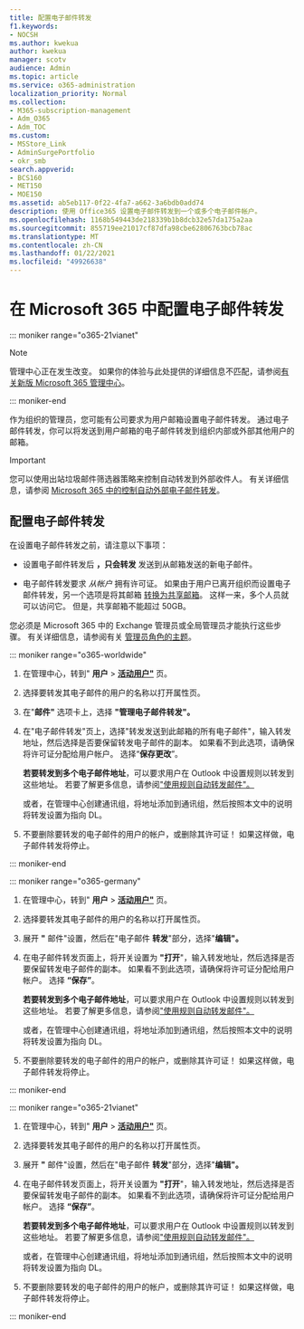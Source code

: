 ```yaml
---
title: 配置电子邮件转发
f1.keywords:
- NOCSH
ms.author: kwekua
author: kwekua
manager: scotv
audience: Admin
ms.topic: article
ms.service: o365-administration
localization_priority: Normal
ms.collection:
- M365-subscription-management
- Adm_O365
- Adm_TOC
ms.custom:
- MSStore_Link
- AdminSurgePortfolio
- okr_smb
search.appverid:
- BCS160
- MET150
- MOE150
ms.assetid: ab5eb117-0f22-4fa7-a662-3a6bdb0add74
description: 使用 Office365 设置电子邮件转发到一个或多个电子邮件帐户。
ms.openlocfilehash: 1168b549443de218339b1b8dcb32e57da175a2aa
ms.sourcegitcommit: 855719ee21017cf87dfa98cbe62806763bcb78ac
ms.translationtype: MT
ms.contentlocale: zh-CN
ms.lasthandoff: 01/22/2021
ms.locfileid: "49926638"
---
```

# <a name="configure-email-forwarding-in-microsoft-365"></a>在 Microsoft 365 中配置电子邮件转发

::: moniker range="o365-21vianet"

> [!NOTE]
> 管理中心正在发生改变。 如果你的体验与此处提供的详细信息不匹配，请参阅[有关新版 Microsoft 365 管理中心](https://docs.microsoft.com/microsoft-365/admin/microsoft-365-admin-center-preview?view=o365-21vianet&preserve-view=true)。

::: moniker-end

作为组织的管理员，您可能有公司要求为用户邮箱设置电子邮件转发。 通过电子邮件转发，你可以将发送到用户邮箱的电子邮件转发到组织内部或外部其他用户的邮箱。

> [!IMPORTANT]
> 您可以使用出站垃圾邮件筛选器策略来控制自动转发到外部收件人。 有关详细信息，请参阅 [Microsoft 365 中的控制自动外部电子邮件转发](https://docs.microsoft.com/microsoft-365/security/office-365-security/external-email-forwarding?view=o365-worldwide&preserve-view=true#how-the-outbound-spam-filter-policy-settings-work-with-other-automatic-email-forwarding-controls)。

## <a name="configure-email-forwarding"></a>配置电子邮件转发

在设置电子邮件转发之前，请注意以下事项：

- 设置电子邮件转发后 **，只会转发** 发送到从邮箱发送的新电子邮件。 

- 电子邮件转发要求  *从帐户*  拥有许可证。 如果由于用户已离开组织而设置电子邮件转发，另一个选项是将其邮箱 [转换为共享邮箱](convert-user-mailbox-to-shared-mailbox.md)。 这样一来，多个人员就可以访问它。 但是，共享邮箱不能超过 50GB。

您必须是 Microsoft 365 中的 Exchange 管理员或全局管理员才能执行这些步骤。 有关详细信息，请参阅有关 [管理员角色的主题](../add-users/about-admin-roles.md)。

::: moniker range="o365-worldwide"

1. 在管理中心，转到" **用户** \> **[活动用户"](https://go.microsoft.com/fwlink/p/?linkid=834822)** 页。

2. 选择要转发其电子邮件的用户的名称以打开属性页。

3. 在"**邮件"** 选项卡上，选择 **"管理电子邮件转发"。**

4. 在"电子邮件转发"页上，选择"转发发送到此邮箱的所有电子邮件"，输入转发地址，然后选择是否要保留转发电子邮件的副本。 如果看不到此选项，请确保将许可证分配给用户帐户。 选择“**保存更改**”。

    **若要转发到多个电子邮件地址**，可以要求用户在 Outlook 中设置规则以转发到这些地址。 若要了解更多信息，请参阅["使用规则自动转发邮件"。](https://support.microsoft.com/office/45aa9664-4911-4f96-9663-ece42816d746)

     或者，在管理中心创建通讯[](../setup/create-distribution-lists.md)组，将地址添加到[](add-user-or-contact-to-distribution-list.md)通讯组，然后按照本文中的说明将转发设置为指向 DL。

5. 不要删除要转发的电子邮件的用户的帐户，或删除其许可证！  如果这样做，电子邮件转发将停止。

::: moniker-end

::: moniker range="o365-germany"

1. 在管理中心，转到" **用户** \> **[活动用户"](https://go.microsoft.com/fwlink/p/?linkid=847686)** 页。

2. 选择要转发其电子邮件的用户的名称以打开属性页。

3. 展开 **"** 邮件"设置，然后在"电子邮件 **转发**"部分，选择"**编辑"。**

4. 在电子邮件转发页面上，将开关设置为 **"打开**"，输入转发地址，然后选择是否要保留转发电子邮件的副本。 如果看不到此选项，请确保将许可证分配给用户帐户。 选择 **“保存”**。

   **若要转发到多个电子邮件地址**，可以要求用户在 Outlook 中设置规则以转发到这些地址。 若要了解更多信息，请参阅["使用规则自动转发邮件"。](https://support.microsoft.com/office/45aa9664-4911-4f96-9663-ece42816d746)

   或者，在管理中心创建通讯[](../setup/create-distribution-lists.md)组，将地址添加到[](add-user-or-contact-to-distribution-list.md)通讯组，然后按照本文中的说明将转发设置为指向 DL。

5. 不要删除要转发的电子邮件的用户的帐户，或删除其许可证！  如果这样做，电子邮件转发将停止。

::: moniker-end

::: moniker range="o365-21vianet"

1. 在管理中心，转到" **用户** \> **[活动用户"](https://go.microsoft.com/fwlink/p/?linkid=850628)** 页。

2. 选择要转发其电子邮件的用户的名称以打开属性页。

3. 展开 **"** 邮件"设置，然后在"电子邮件 **转发**"部分，选择"**编辑"。**

4. 在电子邮件转发页面上，将开关设置为 **"打开**"，输入转发地址，然后选择是否要保留转发电子邮件的副本。 如果看不到此选项，请确保将许可证分配给用户帐户。 选择 **“保存”**。

   **若要转发到多个电子邮件地址**，可以要求用户在 Outlook 中设置规则以转发到这些地址。 若要了解更多信息，请参阅["使用规则自动转发邮件"。](https://support.microsoft.com/office/45aa9664-4911-4f96-9663-ece42816d746)

   或者，在管理中心创建通讯[](../setup/create-distribution-lists.md)组，将地址添加到[](add-user-or-contact-to-distribution-list.md)通讯组，然后按照本文中的说明将转发设置为指向 DL。

5. 不要删除要转发的电子邮件的用户的帐户，或删除其许可证！  如果这样做，电子邮件转发将停止。

::: moniker-end
